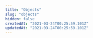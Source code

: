 ```yaml
---
title: "Objects"
slug: "objects"
hidden: false
createdAt: "2021-03-24T00:25:59.101Z"
updatedAt: "2021-03-24T00:25:59.101Z"
---
```

